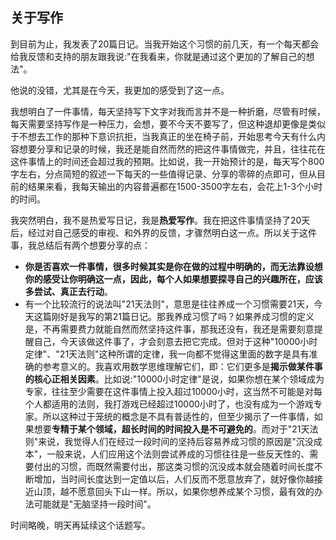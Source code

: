 ## 关于写作

到目前为止，我发表了20篇日记。当我开始这个习惯的前几天，有一个每天都会给我反馈和支持的朋友跟我说:"在我看来，你就是通过这个更加的了解自己的想法"。

他说的没错，尤其是在今天，我更加的感受到了这一点。

我想明白了一件事情，每天坚持写下文字对我而言并不是一种折磨，尽管有时候，每天需要坚持写作是一种压力，会想，要不今天不要写了，但这种退却更像是类似于不想去工作的那种下意识抗拒，当我真正的坐在椅子前，开始思考今天有什么内容想要分享和记录的时候，我还是能自然而然的把这件事情做完，并且，往往花在这件事情上的时间还会超过我的预期。比如说，我一开始预计的是，每天写个800字左右，分点简短的叙述一下每天的一些值得记录、分享的零碎的点即可，但从目前的结果来看，我每天输出的内容普遍都在1500-3500字左右，会花上1-3个小时的时间。

我突然明白，我不是热爱写日记，我是**热爱写作**。我在把这件事情坚持了20天后，经过对自己感受的审视、和外界的反馈，才骤然明白这一点。所以关于这件事，我总结后有两个想要分享的点：

* **你是否喜欢一件事情，很多时候其实是你在做的过程中明确的，而无法靠设想你的感受让你明确这一点，因此，每个人如果想要探寻自己的兴趣所在，应该多尝试、真正去行动**。
* 有一个比较流行的说法叫"21天法则"，意思是往往养成一个习惯需要21天，今天这篇刚好是我写的第21篇日记。那我养成习惯了吗？如果养成习惯的定义是，不再需要费力就能自然而然坚持这件事，那我还没有，我还是需要刻意提醒自己，今天该做这件事了，才会刻意去把它完成。但对于这种"10000小时定律"、"21天法则"这种所谓的定律，我一向都不觉得这里面的数字是具有准确的参考意义的。我喜欢用数学思维理解它们，即：它们更多是**揭示做某件事的核心正相关因素**。比如说:"10000小时定律"是说，如果你想在某个领域成为专家，往往至少需要在这件事情上投入超过10000小时，这当然不可能是对每个人都适用的法则，我打游戏已经超过10000小时了，也没有成为一个游戏专家。所以这种过于笼统的概念是不具有普适性的，但至少揭示了一件事情，如果想要**专精于某个领域，超长时间的时间投入是不可避免的**。而对于"21天法则"来说，我觉得人们在经过一段时间的坚持后容易养成习惯的原因是"沉没成本"，一般来说，人们应用这个法则尝试养成的习惯往往是一些反天性的、需要付出的习惯，而既然需要付出，那这类习惯的沉没成本就会随着时间长度不断增加，当时间长度达到一定值以后，人们反而不愿意放弃了，就好像你越接近山顶，越不愿意回头下山一样。所以，如果你想养成某个习惯，最有效的办法可能就是"无脑坚持一段时间"。

时间略晚，明天再延续这个话题写。